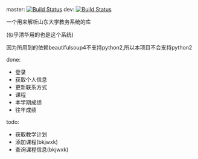 master: [![Build Status](https://travis-ci.org/Trim21/sdu_bkjws.svg?branch=master)](https://travis-ci.org/Trim21/sdu_bkjws)
dev: [![Build Status](https://travis-ci.org/Trim21/sdu_bkjws.svg?branch=dev)](https://travis-ci.org/Trim21/sdu_bkjws)

一个用来解析山东大学教务系统的库

(似乎清华用的也是这个系统)

因为所用到的依赖beautifulsoup4不支持python2,所以本项目不会支持python2

done:
- 登录
- 获取个人信息
- 更新联系方式
- 课程
- 本学期成绩
- 往年成绩

todo:
- 获取教学计划 
- 添加课程(bkjwxk)
- 查询课程信息(bkjwxk)
